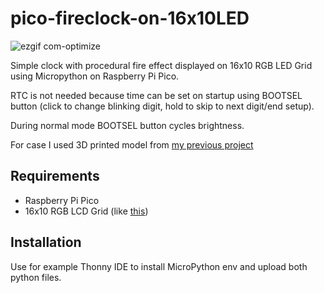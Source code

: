 # pico-fireclock-on-16x10LED

![ezgif com-optimize](https://github.com/nosferathoo/pico-fireclock-on-16x10LED/assets/2834098/f90afb6f-abbf-42b1-8463-ec4b79b0dca0)

Simple clock with procedural fire effect displayed on 16x10 RGB LED Grid using Micropython on Raspberry Pi Pico.

RTC is not needed because time can be set on startup using BOOTSEL button (click to change blinking digit, hold to skip to next digit/end setup).

During normal mode BOOTSEL button cycles brightness.

For case I used 3D printed model from [my previous project](https://github.com/nosferathoo/pico-raw-video-on-16x10LED)

## Requirements

* Raspberry Pi Pico
* 16x10 RGB LCD Grid (like [this](https://botland.com.pl/raspberry-pi-pico-hat-klawiatury-i-wyswietlacze/20116-matryca-led-rgb-16x10-do-raspberry-pi-pico-waveshare-20170-5904422350666.html))

## Installation

Use for example Thonny IDE to install MicroPython env and upload both python files.

